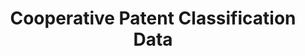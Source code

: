 ---
bigquery: https://console.cloud.google.com/bigquery?p=patents-public-data&d=cpc&page=dataset
citation: '“Cooperative Patent Classification” by the EPO and USPTO, for public use. '
contributors: EPO, USPTO
cost: None
description: Cooperative Patent Classification Data contains the scheme and definitions
  of the Cooperative Patent Classification system for classifying patent documents.
  The CPC is the result of a partnership between the EPO and the USPTO in their joint
  effort to develop a common, internationally compatible classification system for
  technical documents, in particular patent publications, which will be used by both
  offices in the patent granting process
documentation: https://www.cooperativepatentclassification.org/cpcSchemeAndDefinitions
last_edit: 04/11/2022, 06:54:56
location: https://www.cooperativepatentclassification.org/index
maintained_by: USPTO, EPO
schema_fields:
- applicationReferences
- date_revised
- definition
- ipcConcordant
- breakdown_code
- informative_references
- title_full
- breakdownCode
- children
- limiting_references
- childGroups
- dateRevised
- synonyms
- child_groups
- symbol
- residualReferences
- not_allocatable
- informativeReferences
- notAllocatable
- titleFull
- titlePart
- residual_references
- limitingReferences
- glossary
- status
- parents
- ipc_concordant
- sizeCache
- level
- application_references
- additional_only
- title_part
shortname: cooperative_patent_classification
tags:
- patents
- science
title: Cooperative Patent Classification Data
uuid: 984374a7-16e9-4b35-9445-458daceb01bf
---